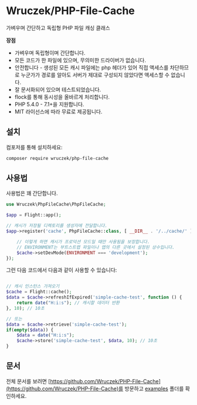 # Wruczek/PHP-File-Cache

가벼우며 간단하고 독립형 PHP 파일 캐싱 클래스

**장점**
- 가벼우며 독립형이며 간단합니다.
- 모든 코드가 한 파일에 있으며, 무의미한 드라이버가 없습니다.
- 안전합니다 - 생성된 모든 캐시 파일에는 php 헤더가 있어 직접 액세스를 차단하므로 누군가가 경로를 알아도 서버가 제대로 구성되지 않았다면 액세스할 수 없습니다.
- 잘 문서화되어 있으며 테스트되었습니다.
- flock를 통해 동시성을 올바르게 처리합니다.
- PHP 5.4.0 - 7.1+을 지원합니다.
- MIT 라이선스에 따라 무료로 제공됩니다.

## 설치

컴포저를 통해 설치하세요:

```bash
composer require wruczek/php-file-cache
```

## 사용법

사용법은 꽤 간단합니다.

```php
use Wruczek\PhpFileCache\PhpFileCache;

$app = Flight::app();

// 캐시가 저장될 디렉토리를 생성자에 전달합니다.
$app->register('cache', PhpFileCache::class, [ __DIR__ . '/../cache/' ], function(PhpFileCache $cache) {

	// 이렇게 하면 캐시가 프로덕션 모드일 때만 사용됨을 보장합니다.
	// ENVIRONMENT는 부트스트랩 파일이나 앱의 다른 곳에서 설정된 상수입니다.
	$cache->setDevMode(ENVIRONMENT === 'development');
});
```

그런 다음 코드에서 다음과 같이 사용할 수 있습니다:

```php

// 캐시 인스턴스 가져오기
$cache = Flight::cache();
$data = $cache->refreshIfExpired('simple-cache-test', function () {
    return date("H:i:s"); // 캐시할 데이터 반환
}, 10); // 10초

// 또는
$data = $cache->retrieve('simple-cache-test');
if(empty($data)) {
	$data = date("H:i:s");
	$cache->store('simple-cache-test', $data, 10); // 10초
}
```

## 문서

전체 문서를 보려면 [https://github.com/Wruczek/PHP-File-Cache](https://github.com/Wruczek/PHP-File-Cache)를 방문하고 [examples](https://github.com/Wruczek/PHP-File-Cache/tree/master/examples) 폴더를 확인하세요.